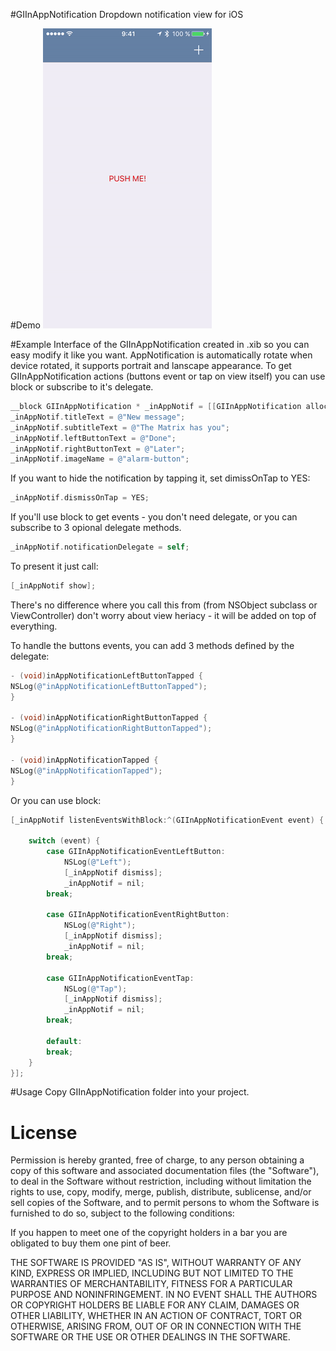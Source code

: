 
#GIInAppNotification
Dropdown notification view for iOS

#Demo
![Demo](https://raw.githubusercontent.com/Dalein/VCTransition/master/demo.gif)

#Example
Interface of the GIInAppNotification created in .xib so you can easy modify it like you want. 
AppNotification is automatically rotate when device rotated, it supports portrait and lanscape appearance. 
To get GIInAppNotification actions (buttons event or tap on view itself) you can use block or subscribe to it's delegate.

```objectivec
__block GIInAppNotification * _inAppNotif = [[GIInAppNotification alloc] init];
_inAppNotif.titleText = @"New message";
_inAppNotif.subtitleText = @"The Matrix has you";
_inAppNotif.leftButtonText = @"Done";
_inAppNotif.rightButtonText = @"Later";
_inAppNotif.imageName = @"alarm-button";
```
If you want to hide the notification by tapping it, set dimissOnTap to YES:

```objectivec
_inAppNotif.dismissOnTap = YES;
```

If you'll use block to get events - you don't need delegate, or you can subscribe to 3 opional delegate methods.

```objectivec
_inAppNotif.notificationDelegate = self;
```

To present it just call:

```objectivec
[_inAppNotif show];
```
There's no difference where you call this from (from NSObject subclass or ViewController) don't worry about view heriacy - it will be added on top of everything.

To handle the buttons events, you can add 3 methods defined by the delegate:

```objectivec
- (void)inAppNotificationLeftButtonTapped {
NSLog(@"inAppNotificationLeftButtonTapped");
}

- (void)inAppNotificationRightButtonTapped {
NSLog(@"inAppNotificationRightButtonTapped");
}

- (void)inAppNotificationTapped {
NSLog(@"inAppNotificationTapped");
}
```

Or you can use block:

```objectivec
[_inAppNotif listenEventsWithBlock:^(GIInAppNotificationEvent event) {

    switch (event) {
        case GIInAppNotificationEventLeftButton:
            NSLog(@"Left");
            [_inAppNotif dismiss];
            _inAppNotif = nil;
        break;

        case GIInAppNotificationEventRightButton:
            NSLog(@"Right");
            [_inAppNotif dismiss];
            _inAppNotif = nil;
        break;

        case GIInAppNotificationEventTap:
            NSLog(@"Tap");
            [_inAppNotif dismiss];
            _inAppNotif = nil;
        break;

        default:
        break;
    }
}];
```

#Usage
Copy GIInAppNotification folder into your project.

# License 
Permission is hereby granted, free of charge, to any person obtaining a copy of
 this software and associated documentation files (the "Software"), to deal in
 the Software without restriction, including without limitation the rights to
 use, copy, modify, merge, publish, distribute, sublicense, and/or sell copies
 of the Software, and to permit persons to whom the Software is furnished to do
 so, subject to the following conditions:

 If you happen to meet one of the copyright holders in a bar you are obligated
 to buy them one pint of beer.

 THE SOFTWARE IS PROVIDED "AS IS", WITHOUT WARRANTY OF ANY KIND, EXPRESS OR
 IMPLIED, INCLUDING BUT NOT LIMITED TO THE WARRANTIES OF MERCHANTABILITY,
 FITNESS FOR A PARTICULAR PURPOSE AND NONINFRINGEMENT. IN NO EVENT SHALL THE
 AUTHORS OR COPYRIGHT HOLDERS BE LIABLE FOR ANY CLAIM, DAMAGES OR OTHER
 LIABILITY, WHETHER IN AN ACTION OF CONTRACT, TORT OR OTHERWISE, ARISING FROM,
 OUT OF OR IN CONNECTION WITH THE SOFTWARE OR THE USE OR OTHER DEALINGS IN THE
 SOFTWARE.
